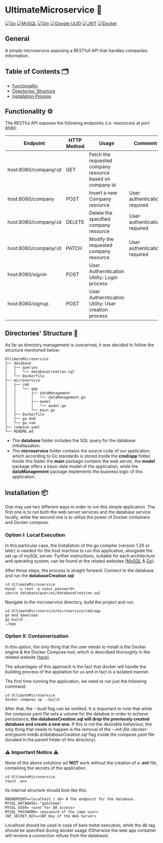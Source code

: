 # UltimateMicroservice 🏢
[![Go](https://img.shields.io/badge/Go-73d6ec)](https://go.dev/)
[![MySQL](https://img.shields.io/badge/MySQL-eb7c01)](https://www.mysql.com/)
[![Gin](https://img.shields.io/badge/Gin%20Framework-8A2BE2)](https://gin-gonic.com/)
[![Google UUID](https://img.shields.io/badge/Google%20UUID-e30419)](https://github.com/google/uuid)
[![JWT](https://img.shields.io/badge/JWT-d63aff)](https://github.com/google/uuid)
[![Docker](https://img.shields.io/badge/Docker-1d63ed)](https://www.docker.com/)
<br/>

## General
A simple microservice exposing a RESTfull API that handles companies information.

## Table of Contents 🗂️
- [Functionality](#functionality)
- [Directories' Structure](#directories)
- [Installation Process](#installation)

## Functionality ⚙️ <a name="functionality"></a>
The RESTful API exposes the following endpoints (i.e. resources) at port 8080:

|Endpoint|HTTP Method|Usage|Comment|
|---|---|---|---|
|host:8080/company/:id|GET|Fetch the requested company resource based on company id||
|host:8080/company|POST|Insert a new Company resource|User authentication required|
|host:8080/company/:id|DELETE|Delete the specified company resource|User authentication required|
|host:8080/company/:id|PATCH|Modify the requested company resource|User authentication required|
|host:8080/signin|POST|User Autherntication Utility: Login process||
|host:8080/signup|POST|User Autherntication Utility: User creation process||


## Directories' Structure 📂<a name="directories"></a>

As far as directory management is concerned, it was decided to follow the structure mentioned below:

```
UltimateMicroservice
├── database
│   ├── queries
│   │   └── databaseCreation.sql
│   └── Dockerfile
├── microservice
│   ├── cmd
│   │   └── app
│   │       ├── dataManagement
│   │       │   └── dataManagement.go
│   │       ├── model
│   │       │   └── model.go
│   │       └── main.go
│   ├── Dockerfile
│   ├── go.mod
│   └── go.sum
├── compose.yaml
└── README.md
```

* The __database__ folder includes the SQL query for the database initialliazation.
* The __microservice__ folder contains the source code of our application, which according to Go standards is stored inside the __cmd/app__ folder. Inside this folder the __main__ package contains the web server, the __model__ package offers a basic data model of the application, while the __dataManagement__ package implements the business logic of this application.

## Installation 📦<a name="installation"></a>

One may use two different ways in order to run this simple application. The first one is to run both the web server services and the database service locally, while the second one is to utilize the power of Docker containers and Docker compose.

### Option I: Local Execution

In this particular case, the installation of the go compiler (version 1.20 or later) is needed for the host machine to run this application, alongside the set up of mySQL server. Further instructions, suitable for each architecture and operating system, can be found at the related websites ([MySQL](https://dev.mysql.com/doc/refman/8.4/en/installing.html) & [Go](https://go.dev/dl/)).

After those steps, the process is straght forward.
Connect to the database and run the __databaseCreation.sql__

```
cd UltimateMicroservice
mysql -u root -p <your_password>
source database/queries/databaseCreation.sql
```

Navigate to the microservice directory, build the project and run.

```
cd UltimateMicroservice/microservice/cmd/app
go mod download
go build .
./app
```

### Option II: Containerization

In this option, the only thing that the user needs to install is the Docker engine & the Docker Compose tool, which is described thoroughly in the related website ([here](https://docs.docker.com/compose/install/)).

The advantages of this approach is the fact that docker will handle the building process of the appliation for us and in fact in a isolated manner.

The first time running the application, we need to run just the following command:

```
cd UltimateMicroservice
docker compose up --build
```
After that, the _--buid_ flag can be omitted. It is important to note that while the compose.yaml file sets a volume for the databse in order to achieve persistance, __the databaseCreation.sql will drop the previously created database and create a new one__. If this is not the desirable behaviour, the only thing that needs to happen is the removal of the _--init-file /docker-entrypoint-initdb.d/databaseCreation.sql_ flag inside the compose.yaml file (located in the parent folder of this directory).

### ⚠️ Important Notice ⚠️

None of the above solutions wil **NOT** work without the creation of a **.evt** file, containing the secrets of the application.

```
cd UltimateMicroservice
touch .env
```

Its internal structure should look like this:

```
DBENDPOINT=<localhost | db> # The endpoint for the database.
MYSQL_DATABASE= "goSchema"
MYSQL_USER= <user for DB access>
MYSQL_PASSWORD= <password of the same user>
JWT_SECRET_KEY=<JWT Key of the Web Server>
```
Localhost should be used in case of bare metal execution, while the db tag should be specified during docker usage (Otherwise the web app container will receive a connection refuse from the database).